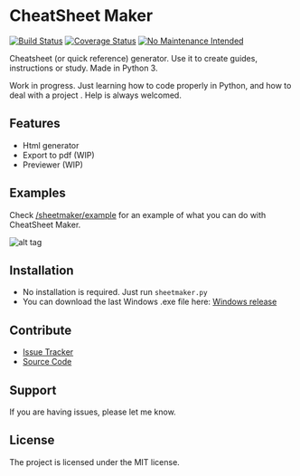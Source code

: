 CheatSheet Maker
================
[![Build Status](https://travis-ci.org/cosme12/cheatsheet-maker.svg?branch=master)](https://travis-ci.org/cosme12/cheatsheet-maker) [![Coverage Status](https://coveralls.io/repos/github/cosme12/cheatsheet-maker/badge.svg?branch=master)](https://coveralls.io/github/cosme12/cheatsheet-maker?branch=master) [![No Maintenance Intended](http://unmaintained.tech/badge.svg)](http://unmaintained.tech/)

Cheatsheet (or quick reference) generator. Use it to create guides, instructions or study. Made in Python 3.

Work in progress. Just learning how to code properly in Python, and how to deal with a project . Help is always welcomed.


Features
--------

- Html generator
- Export to pdf (WIP)
- Previewer (WIP)


Examples
--------

Check [/sheetmaker/example](/sheetmaker/example) for an example of what you can do with CheatSheet Maker.


![alt tag](https://raw.githubusercontent.com/cosme12/cheatsheet-maker/develop/sheetmaker/example/example.png)


Installation
------------

- No installation is required. Just run `sheetmaker.py`
- You can download the last Windows .exe file here: [Windows release](https://github.com/cosme12/cheatsheet-maker/releases)


Contribute
----------

- [Issue Tracker](https://github.com/cosme12/cheatsheet-maker/issues)
- [Source Code](https://github.com/cosme12/cheatsheet-maker)


Support
-------

If you are having issues, please let me know.


License
-------

The project is licensed under the MIT license.

